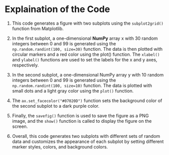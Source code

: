 # Explaination of the Code

1. This code generates a figure with two subplots using the `subplot2grid()` function from Matplotlib.

2. In the first subplot, a one-dimensional **NumPy** array x with 30 random integers between 0 and 99 is generated using the `np.random.randint(100, size=30)` function. The data is then plotted with circular markers and a red color using the plot() function. The `xlabel()` and `ylabel()` functions are used to set the labels for the x and y axes, respectively.

3. In the second subplot, a one-dimensional NumPy array y with 10 random integers between 0 and 99 is generated using the `np.random.randint(100, size=10)` function. The data is plotted with small dots and a light gray color using the `plot()` function.

4. The `ax.set_facecolor("#07020D")` function sets the background color of the second subplot to a dark purple color.

5. Finally, the `savefig()` function is used to save the figure as a PNG image, and the `show()` function is called to display the figure on the screen.

6. Overall, this code generates two subplots with different sets of random data and customizes the appearance of each subplot by setting different marker styles, colors, and background colors.